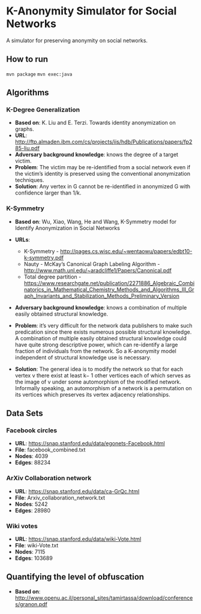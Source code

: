 # K-Anonymity Simulator for Social Networks
A simulator for preserving anonymity on social networks.
  
## How to run
`mvn package`
`mvn exec:java`

## Algorithms  
### K-Degree Generalization 
* **Based on**: K. Liu and E. Terzi. Towards identity anonymization on graphs.
* **URL**: http://ftp.almaden.ibm.com/cs/projects/iis/hdb/Publications/papers/fp285-liu.pdf
* **Adversary background knowledge**: knows the degree of a target victim.
* **Problem**: The victim may be re-identified from a social network even if the victim’s identity is preserved using the conventional anonymization techniques.
* **Solution**: Any vertex in G cannot be re-identified in anonymized G with confidence larger than 1/k.

### K-Symmetry
* **Based on**: Wu, Xiao, Wang, He and Wang, K-Symmetry model for Identify Anonymization in Social Networks
* **URLs**: 
    *   K-Symmetry - http://pages.cs.wisc.edu/~wentaowu/papers/edbt10-k-symmetry.pdf
    *   Nauty - McKay’s Canonical Graph Labeling Algorithm - http://www.math.unl.edu/~aradcliffe1/Papers/Canonical.pdf
    *   Total degree partition - https://www.researchgate.net/publication/2271886_Algebraic_Combinatorics_in_Mathematical_Chemistry_Methods_and_Algorithms_III_Graph_Invariants_and_Stabilization_Methods_Preliminary_Version
    
* **Adversary background knowledge**: knows a combination of multiple easily obtained structural knowledge. 
* **Problem**: it’s very difficult for the network data publishers to make such predication since there exists numerous possible structural knowledge. 
A combination of multiple easily obtained structural knowledge could have quite strong descriptive power, which can re-identify a large fraction of individuals from the network. 
So a K-anonymity model independent of structural knowledge use is necessary.
* **Solution**: The general idea is to modify the network so that for each vertex v there exist at least k− 1 other vertices each of which serves as the image of v under some automorphism of the modified network. 
Informally speaking, an automorphism of a network is a permutation on its vertices which preserves its vertex adjacency relationships.

## Data Sets  
### Facebook circles  
* **URL**:      https://snap.stanford.edu/data/egonets-Facebook.html  
* **File**:     facebook_combined.txt  
* **Nodes**:	4039   
* **Edges**:	88234  

### ArXiv Collaboration network 
* **URL**:      https://snap.stanford.edu/data/ca-GrQc.html
* **File**:     Arxiv_collaboration_network.txt
* **Nodes**:	5242  
* **Edges**:	28980

### Wiki votes  
* **URL**:      https://snap.stanford.edu/data/wiki-Vote.html  
* **File**:     wiki-Vote.txt 
* **Nodes**:	7115  
* **Edges**:	103689
    
##  Quantifying the level of obfuscation
* **Based on**: http://www.openu.ac.il/personal_sites/tamirtassa/download/conferences/granon.pdf
